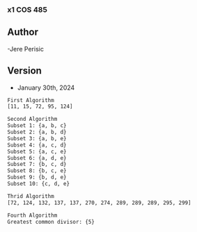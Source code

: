 ### x1 COS 485

## Author 
-Jere Perisic
## Version 
- January 30th, 2024

```bash
First Algorithm
[11, 15, 72, 95, 124]

Second Algorithm
Subset 1: {a, b, c}
Subset 2: {a, b, d}
Subset 3: {a, b, e}
Subset 4: {a, c, d}
Subset 5: {a, c, e}
Subset 6: {a, d, e}
Subset 7: {b, c, d}
Subset 8: {b, c, e}
Subset 9: {b, d, e}
Subset 10: {c, d, e}

Thrid Algorithm
[72, 124, 132, 137, 137, 270, 274, 289, 289, 289, 295, 299]

Fourth Algorithm
Greatest common divisor: {5}
```
